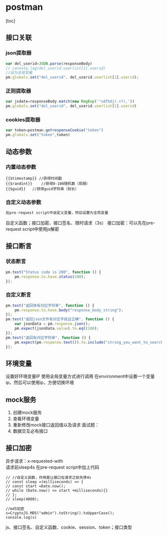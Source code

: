 # postman
[toc]
## 接口关联
### json提取器
```js
var del_userid=JSON.parse(responseBody)
// console.log(del_userid.userlist[1].userid)
//设为全局变量
pm.globals.set("del_userid", del_userid.userlist[1].userid);
```
### 正则提取器
```js
var jsdate=responseBody.match(new RegExp('"sdfhdj(.+?),'))
pm.globals.set("del_userid", del_userid.userlist[1].userid)
```
### cookies提取器
```js
var token=postman.getresponseCookie("token")
pm.globals.set("token",token)
```
## 动态参数
### 内置动态参数
```postman
{{$timestamp}} //获得时间戳
{{$randint}}	//获得0-100随机数（局限）
{{$guid}}	//获得guid字符串（较长）
```
### 自定义动态参数
```js
在pre-request script中自定义变量，然后设置为全局变量

```
自定义函数；接口加密、接口签名、限时请求（3s）
接口加密：可以先在pre-request script中使用js解密
## 接口断言
### 状态断言
```js
pm.test("Status code is 200", function () {
    pm.response.to.have.status(200);
});
```
### 自定义断言
```js
pm.test("返回体有对应字符串", function () {
    pm.response.to.have.body("response_body_string");
});
pm.test("返回json文件有对应字段且正确", function () {
    var jsonData = pm.response.json();
    pm.expect(jsonData.value).to.eql(100);
});
pm.test("返回有对应字符串", function () {
    pm.expect(pm.response.text()).to.include("string_you_want_to_search");
});
```

## 环境变量
设置好环境变量IP
使用全局变量方式进行调用
在environment中设置一个变量ip，然后可以使用ip，方便切换环境

## mock服务
1. 创建mock服务
2. 查看环境变量
3. 重新修改mock接口返回值以及请求
面试题：
1. 数据交互必有接口
## 接口加密
异步请求：x-requested-with	
请求前sleep4s
在pre-request script中加上代码
```
// //自定义函数，作用是让接口在请求之前先停4s
// const sleep =(milliseconds) => {
// const start =Date.now();
// while (Date.now() <= start +milliseconds){}
// };
// sleep(4000);
```
```
//md5加密
s=CryptoJS.MD5("admin").toString().toUpperCase();
console.log(s)
```
js、接口签名、自定义函数、cookie、session、token；接口类型


